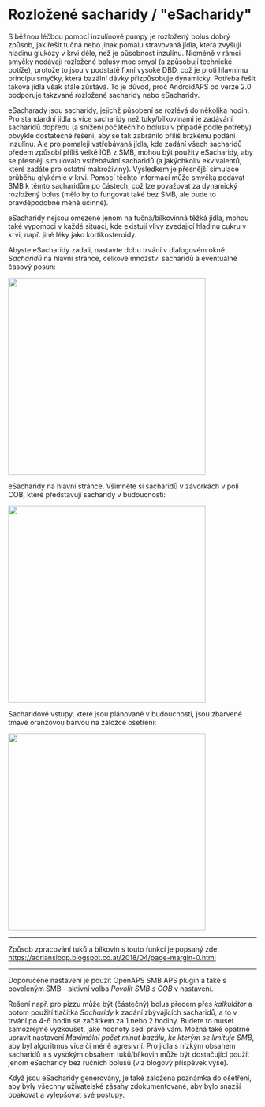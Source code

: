 # Rozložené sacharidy / "eSacharidy"

S běžnou léčbou pomocí inzulínové pumpy je rozložený bolus dobrý způsob, jak řešit tučná nebo jinak pomalu stravovaná jídla, která zvyšují hladinu glukózy v krvi déle, než je působnost inzulínu. Nicméně v rámci smyčky nedávají rozložené bolusy moc smysl (a způsobují technické potíže), protože to jsou v podstatě fixní vysoké DBD, což je proti hlavnímu principu smyčky, která bazální dávky přizpůsobuje dynamicky. Potřeba řešit taková jídla však stále zůstává. To je důvod, proč AndroidAPS od verze 2.0 podporuje takzvané rozložené sacharidy nebo eSacharidy.

eSacharady jsou sacharidy, jejichž působení se rozlévá do několika hodin. Pro standardní jídla s více sacharidy než tuky/bílkovinami je zadávání sacharidů dopředu (a snížení počátečního bolusu v případě podle potřeby) obvykle dostatečné řešení, aby se tak zabránilo příliš brzkému podání inzulínu. Ale pro pomaleji vstřebávaná jídla, kde zadání všech sacharidů předem způsobí příliš velké IOB z SMB, mohou být použity eSacharidy, aby se přesněji simulovalo vstřebávání sacharidů (a jakýchkoliv ekvivalentů, které zadáte pro ostatní makroživiny). Výsledkem je přesnější simulace průběhu glykémie v krvi. Pomocí těchto informací může smyčka podávat SMB k těmto sacharidům po částech, což lze považovat za dynamický rozložený bolus (mělo by to fungovat také bez SMB, ale bude to pravděpodobně méně účinné).

eSacharidy nejsou omezené jenom na tučná/bílkovinná těžká jídla, mohou také vypomoci v každé situaci, kde existují vlivy zvedající hladinu cukru v krvi, např. jiné léky jako kortikosteroidy.

Abyste eSacharidy zadali, nastavte dobu trvání v dialogovém okně *Sacharidů* na hlavní stránce, celkové množství sacharidů a eventuálně časový posun:

<img src="https://1.bp.blogspot.com/-gnWKSBIBO2g/WuTPV0Rya3I/AAAAAAAAAEg/BvqiZYrsuKcgbny5t1sHWlPS6feWq-xEwCLcBGAs/s1600/Screenshot_20180427-144305.png" width=400>

eSacharidy na hlavní stránce. Všimněte si sacharidů v závorkách v poli COB, které představují sacharidy v budoucnosti:

<img src="https://4.bp.blogspot.com/-sgc9XdUeaoQ/WuTPXxfaIuI/AAAAAAAAAEk/p7toa_aq_oIWWTnzoQFUPHt4JdPkaXrwwCLcBGAs/s1600/Screenshot_20180427-144324.png" width=400>

Sacharidové vstupy, které jsou plánované v budoucnosti, jsou zbarvené tmavě oranžovou barvou na záložce ošetření:

<img src="https://user-images.githubusercontent.com/1732305/38613978-e6d1748e-3d8b-11e8-9d62-154fe73443da.png" width=400>

* * *

Způsob zpracování tuků a bílkovin s touto funkcí je popsaný zde: https://adriansloop.blogspot.co.at/2018/04/page-margin-0.html

* * *

Doporučené nastavení je použít OpenAPS SMB APS plugin a také s povoleným SMB - aktivní volba *Povolit SMB s COB* v nastavení.

Řešení např. pro pizzu může být (částečný) bolus předem přes *kalkulátor* a potom použití tlačítka *Sacharidy* k zadání zbývajících sacharidů, a to v trvání po 4-6 hodin se začátkem za 1 nebo 2 hodiny. Budete to muset samozřejmě vyzkoušet, jaké hodnoty sedí právě vám. Možná také opatrně upravit nastavení *Maximální počet minut bazálu, ke kterým se limituje SMB*, aby byl algoritmus více či méně agresivní. Pro jídla s nízkým obsahem sacharidů a s vysokým obsahem tuků/bílkovin může být dostačující použít jenom eSacharidy bez ručních bolusů (viz blogový příspěvek výše).

Když jsou eSacharidy generovány, je také založena poznámka do ošetření, aby byly všechny uživatelské zásahy zdokumentované, aby bylo snazší opakovat a vylepšovat své postupy.